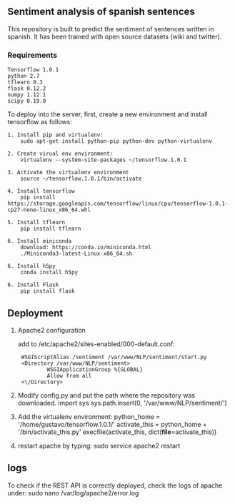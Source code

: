 ## Sentiment analysis of spanish sentences
This repository is built to predict the sentiment of sentences written in spanish. It has been trained with open source datasets (wiki and twitter). 

### Requirements
    Tensorflow 1.0.1
    python 2.7
    tflearn 0.3
    flask 0.12.2
    numpy 1.12.1
    scipy 0.19.0

To deploy into the server, first, create a new environment and install tensorflow as follows:

    1. Install pip and virtualenv: 
        sudo apt-get install python-pip python-dev python-virtualenv

    2. Create virual env environment:
        virtualenv --system-site-packages ~/tensorflow.1.0.1

    3. Activate the virtualenv environment
        source ~/tensorflow.1.0.1/bin/activate
    
    4. Install tensorflow
        pip install https://storage.googleapis.com/tensorflow/linux/cpu/tensorflow-1.0.1-cp27-none-linux_x86_64.whl

    5. Install tflearn
        pip install tflearn
    
    6. Install miniconda
        download: https://conda.io/miniconda.html
        ./Miniconda3-latest-Linux-x86_64.sh
        
    6. Install h5py
        conda install h5py
    
    6. Install Flask
        pip install flask



    
## Deployment

1. Apache2 configuration

    add to /etc/apache2/sites-enabled/000-default.conf: 
    
        WSGIScriptAlias /sentiment /var/www/NLP/sentiment/start.py
        <Directory /var/www/NLP/sentiment>
                WSGIApplicationGroup %{GLOBAL}
                Allow from all
        <\/Directory>
    

2. Modify config.py and put the path where the repository was downloaded.
    import sys
        sys.path.insert(0, '/var/www/NLP/sentiment/')

3. Add the virtualenv environment:
        python_home = '/home/gustavo/tensorflow.1.0.1/'
        activate_this = python_home + '/bin/activate_this.py'
        execfile(activate_this, dict(__file__=activate_this))

4. restart apache by typing: 
        sudo service apache2 restart

## logs

To check if the REST API is correctly deployed, check the logs of apache under: 
        sudo nano /var/log/apache2/error.log

